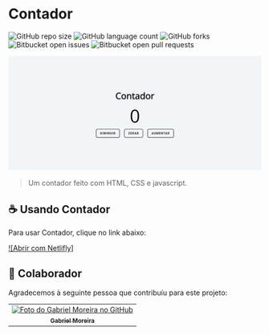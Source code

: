 # Contador

![GitHub repo size](https://img.shields.io/github/repo-size/gabomoreira/contador?style=for-the-badge)
![GitHub language count](https://img.shields.io/github/languages/counter/gabomoreira/contador?style=for-the-badge)
![GitHub forks](https://img.shields.io/github/forks/gabomoreira/contador?style=for-the-badge)
![Bitbucket open issues](https://img.shields.io/bitbucket/issues/gabomoreira/contador?style=for-the-badge)
![Bitbucket open pull requests](https://img.shields.io/bitbucket/pr-raw/gabomoreira/contador?style=for-the-badge)

<img src="img.png" alt="foto do contador">

> Um contador feito com HTML, CSS e javascript. 

## ☕ Usando Contador

Para usar Contador, clique no link abaixo:

[![Abrir com Netlifly]]()

## 🤝 Colaborador

Agradecemos à seguinte pessoa que contribuíu para este projeto:

<table>
  <tr>
    <td align="center">
      <a href="https://github.com/gabomoreira">
        <img src="https://github.com/gabomoreira.png" width="100px;" alt="Foto do Gabriel Moreira no GitHub"/><br>
        <sub>
          <b>Gabriel Moreira</b>
        </sub>
      </a>
    </td>
  </tr>
</table>

